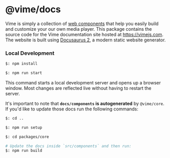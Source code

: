 # @vime/docs

Vime is simply a collection of [web components](https://developer.mozilla.org/en-US/docs/Web/Web_Components)
that help you easily build and customize your our own media player. This package contains the source
code for the Vime documentation site hosted at https://vimejs.com. The website is built using
[Docusaurus 2](https://v2.docusaurus.io/), a modern static website generator.

### Local Development

```bash
$: npm install

$: npm run start
```

This command starts a local development server and opens up a browser window. Most changes are
reflected live without having to restart the server.

It's important to note that **`docs/components` is autogenerated** by `@vime/core`. If you'd like
to update those docs run the following commands:

```bash
$: cd ..

$: npm run setup

$: cd packages/core

# Update the docs inside `src/components` and then run:
$: npm run build
```
